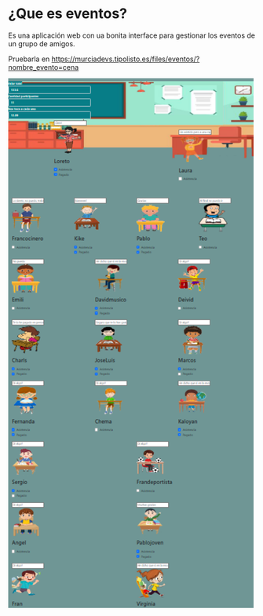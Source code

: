 # ¿Que es eventos?

Es una aplicación web con ua bonita interface para gestionar los eventos de un grupo de amigos.

Pruebarla en https://murciadevs.tipolisto.es/files/eventos/?nombre_evento=cena

<img src="docs/readme.png" width="500">
